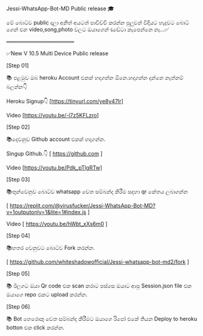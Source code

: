 Jessi-WhatsApp-Bot-MD Public release 🎓


මේ බොට්ව public දාලා අනිත් අයටත් පාවිච්චි කරන්න පුලුවන් විදියට හැදුවට බොට් ගෙන් එන video,song,photo වලට ඔයාගෙන් ☇ඩේටා කැපෙන්නෙ නෑ...✅

══════════════════


✅New V 10.5  Multi Device Public release





[Step 01]

📚 පළමුව ඔබ heroku Account එකක් හදාගන්න ඕනෙ.හදාගන්න දන්නෙ නැත්නම් බලන්න👇

Heroku Signup👇
[https://tinyurl.com/ye8y47lr]

Video 
[https://youtu.be/-l7z5KFLzro]



[Step 02]

📚දෙවනුව Github account එකක් හදාගන්න.

Singup Github.👇
[ https://github.com ]

Video
[https://youtu.be/Pdk_pTlgRTw]



[Step 03]

📚තුන්වෙනුව බොට්ව whatsapp වෙත සම්බන්ද කිරීම සදහා qr කේතය ලබාගන්න
 
[ https://replit.com/@virusfucker/Jessi-WhatsApp-Bot-MD?v=1outputonly=1&lite=1#index.js
  ]

Video
[ https://youtu.be/hWbt_xXs6m0 ]



[Step 04]

📚හතර වෙනුවට බොට්ව Fork කරන්න.

[ https://github.com/whiteshadowofficial/Jessi-whatsapp-bot-md2/fork ]



[Step 05]

📚 ඊලගට ඔයා Qr code එක scan කරාට පස්සෙ ඔයාට ආපු Session.json file එක ඔයාගෙ repo එකට upload කරන්න.


[Step 06]

📚 Bot හෙරොකු වෙත සම්බන්ද කිරීමට ඔයාගෙ රිපෝ එකේ තියන Deploy to heroku botton එක click කරන්න.
